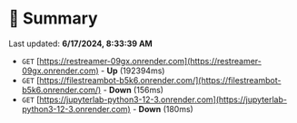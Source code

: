 # 📖 Summary
Last updated: **6/17/2024, 8:33:39 AM**

- `GET` [https://restreamer-09gx.onrender.com](https://restreamer-09gx.onrender.com) - **Up** (192394ms)
- `GET` [https://filestreambot-b5k6.onrender.com/](https://filestreambot-b5k6.onrender.com/) - **Down** (156ms)
- `GET` [https://jupyterlab-python3-12-3.onrender.com](https://jupyterlab-python3-12-3.onrender.com) - **Down** (180ms)
